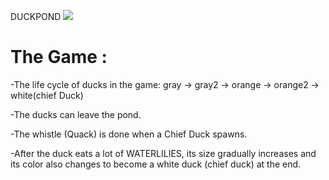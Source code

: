  DUCKPOND
 ![](https://i.imgur.com/8lLLAcl.png)

# The Game :

 -The life cycle of ducks in the game:
  gray -> gray2 -> orange -> orange2 -> white(chief Duck)

 -The ducks can leave the pond.

 -The whistle (Quack) is done when a Chief Duck spawns.

 -After the duck eats a lot of WATERLILIES, its size gradually increases and its color 
  also changes to become a white duck (chief duck) at the end.
